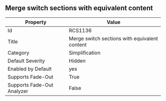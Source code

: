 ## Merge switch sections with equivalent content

Property | Value
--- | --- 
Id | RCS1136
Title | Merge switch sections with equivalent content
Category | Simplification
Default Severity | Hidden
Enabled by Default | yes
Supports Fade-Out | True
Supports Fade-Out Analyzer | False
